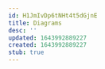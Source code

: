 ```yaml
---
id: H1JmIvDp6tNHt4t5dGjnE
title: Diagrams
desc: ''
updated: 1643992889227
created: 1643992889227
stub: true
---
```


